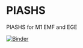 # PIASHS
PIASHS for M1 EMF and EGE


[![Binder](https://mybinder.org/badge_logo.svg)](https://mybinder.org/v2/gh/fakhreddine-git/PIASHS?urlpath=%2Fdoc%2Ftree%2FType_donnee.ipynb)
